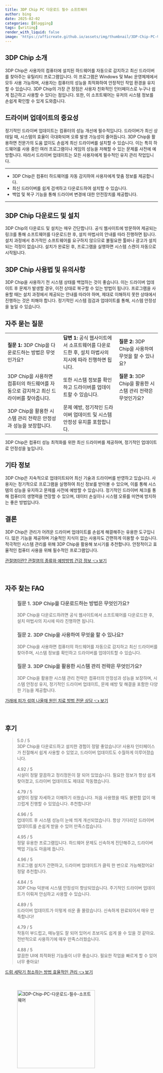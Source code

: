 ```yaml
---
title: 3DP Chip PC 다운로드 필수 소프트웨어
author: bing
date: 2025-02-02
categories: [Blogging]
tags: [writing]
render_with_liquid: false
image: 'https://afficreate.github.io/assets/img/thumbnail/3DP-Chip-PC-다운로드-필수-소프트웨어.webp'
---
```



<h2 id='3DP_chip_소개'>3DP Chip 소개</h2>

<p>3DP Chip은 사용자의 컴퓨터에 설치된 하드웨어를 자동으로 감지하고 최신 드라이버를 찾아주는 유틸리티 프로그램입니다. 이 프로그램은 Windows 및 Mac 운영체제에서 모두 사용 가능하며, 사용자는 컴퓨터의 성능을 최적화하여 안정적인 작업 환경을 유지할 수 있습니다. 3DP Chip의 가장 큰 장점은 사용자 친화적인 인터페이스로 누구나 쉽게 접근하고 사용할 수 있다는 점입니다. 또한, 이 소프트웨어는 유저의 시스템 정보를 손쉽게 확인할 수 있게 도와줍니다.</p>

<h2 id='드라이버_업데이트'>드라이버 업데이트의 중요성</h2>

<p>정기적인 드라이버 업데이트는 컴퓨터의 성능 개선에 필수적입니다. 드라이버가 최신 상태일 때, 시스템의 효율이 극대화되며 오류 발생 가능성이 줄어듭니다. 3DP Chip을 활용하면 전문가의 도움 없이도 손쉽게 최신 드라이버를 설치할 수 있습니다. 이는 특히 하드웨어를 사용 중인 여러 프로그램이나 게임의 성능을 저해할 수 있는 문제를 사전에 예방합니다. 따라서 드라이버 업데이트는 모든 사용자에게 필수적인 유지 관리 작업입니다.</p>

<hr />

<ul>
    <li>3DP Chip은 컴퓨터 하드웨어를 자동 감지하여 사용자에게 맞춤 정보를 제공합니다.</li>
    <li>최신 드라이버를 쉽게 검색하고 다운로드하여 설치할 수 있습니다.</li>
    <li>백업 및 복구 기능을 통해 드라이버 변경에 대한 안전장치를 제공합니다.</li>
</ul>

<hr />

<h2 id='다운로드_및_설치'>3DP Chip 다운로드 및 설치</h2>

<p>3DP Chip의 다운로드 및 설치는 매우 간단합니다. 공식 웹사이트에 방문하여 제공되는 링크를 통해 소프트웨어를 다운로드한 후, 설치 마법사의 안내를 따라 진행하면 됩니다. 설치 과정에서 추가적인 소프트웨어를 요구하지 않으므로 불필요한 툴바나 광고가 설치되는 걱정이 없습니다. 설치가 완료된 후, 프로그램을 실행하면 시스템 스캔이 자동으로 시작됩니다.</p>

<h2 id='사용법_및_유의사항'>3DP Chip 사용법 및 유의사항</h2>

<p>3DP Chip을 사용하기 전 시스템 상태를 백업하는 것이 좋습니다. 이는 드라이버 업데이트 후 문제가 발생할 경우, 이전 상태로 복구할 수 있는 방법이 됩니다. 프로그램을 사용할 때는 설치 과정에서 제공되는 안내를 따라야 하며, 제대로 이해하지 못한 상태에서 진행하는 것은 피해야 합니다. 정기적인 시스템 점검과 업데이트를 통해, 시스템 안정성을 높일 수 있습니다.</p>

<h2 id='자주_묻는_질문'>자주 묻는 질문</h2>

<table>
    <tr>
        <td><b>질문 1:</b> 3DP Chip을 다운로드하는 방법은 무엇인가요?</td>
        <td><b>답변 1:</b> 공식 웹사이트에서 소프트웨어를 다운로드한 후, 설치 마법사의 지시에 따라 진행하면 됩니다.</td>
        <td><b>질문 2:</b> 3DP Chip을 사용하여 무엇을 할 수 있나요?</td>
    </tr>
    <tr>
        <td>3DP Chip을 사용하면 컴퓨터의 하드웨어를 자동으로 감지하고 최신 드라이버를 찾아줍니다.</td>
        <td>또한 시스템 정보를 확인하고 드라이버를 업데이트할 수 있습니다.</td>
        <td><b>질문 3:</b> 3DP Chip을 활용한 시스템 관리 전략은 무엇인가요?</td>
    </tr>
    <tr>
        <td>3DP Chip을 활용한 시스템 관리 전략은 안정성과 성능을 보장합니다.</td>
        <td>문제 예방, 정기적인 드라이버 업데이트 및 시스템 안정성 유지를 포함합니다.</td>
        <td></td>
    </tr>
</table>

<p>3DP Chip은 컴퓨터 성능 최적화를 위한 최신 드라이버를 제공하며, 정기적인 업데이트로 안정성을 높입니다.</p>

<h2 id='기타_정보'>기타 정보</h2>

<p>3DP Chip은 지속적으로 업데이트되어 최신 기술과 드라이버를 반영하고 있습니다. 사용자는 정기적으로 프로그램을 실행하여 최신 정보를 받아볼 수 있으며, 이를 통해 시스템의 성능을 유지하고 문제를 사전에 예방할 수 있습니다. 정기적인 드라이버 체크를 통해 컴퓨터의 생명력을 연장할 수 있으며, 데이터 손실이나 시스템 오류를 미연에 방지하는 좋은 방법입니다.</p>

<h2 id='결론'>결론</h2>

<p>3DP Chip은 관리가 어려운 드라이버 업데이트를 손쉽게 해결해주는 유용한 도구입니다. 많은 기능을 제공하며 기술적인 지식이 없는 사용자도 간편하게 이용할 수 있습니다. 적극적인 시스템 관리를 위해 3DP Chip을 활용해 보시기를 추천합니다. 안정적이고 효율적인 컴퓨터 사용을 위해 필수적인 프로그램입니다.</p>


<p><a class="click-button" title="관절염이란? 관절염의 종류와 예방방법 건강 정보" href="https://afficreate.github.io/posts/%EA%B4%80%EC%A0%88%EC%97%BC%EC%9D%B4%EB%9E%80-%EA%B4%80%EC%A0%88%EC%97%BC%EC%9D%98-%EC%A2%85%EB%A5%98%EC%99%80-%EC%98%88%EB%B0%A9%EB%B0%A9%EB%B2%95-%EA%B1%B4%EA%B0%95-%EC%A0%95%EB%B3%B4/" rel="dofollow">관절염이란? 관절염의 종류와 예방방법 건강 정보 👈 보기</a></p><br>
<h2 id='자주_찾는_FAQ'>자주 찾는 FAQ</h2>
<div itemscope="" itemtype="https://schema.org/FAQPage"> <blockquote> <div itemscope="" itemprop="mainEntity" itemtype="https://schema.org/Question"> <h3 itemprop="name">질문 1. 3DP Chip을 다운로드하는 방법은 무엇인가요?</h3> <div itemscope="" itemprop="acceptedAnswer" itemtype="https://schema.org/Answer"> <span itemprop="text"> <p>3DP Chip을 다운로드하려면 공식 웹사이트에서 소프트웨어를 다운로드한 후, 설치 마법사의 지시에 따라 진행하면 됩니다.</p> </span> </div> </div> <div itemscope="" itemprop="mainEntity" itemtype="https://schema.org/Question"> <h3 itemprop="name">질문 2. 3DP Chip을 사용하여 무엇을 할 수 있나요?</h3> <div itemscope="" itemprop="acceptedAnswer" itemtype="https://schema.org/Answer"> <span itemprop="text"> <p>3DP Chip을 사용하면 컴퓨터의 하드웨어를 자동으로 감지하고 최신 드라이버를 찾아주며, 시스템 정보를 확인하고 드라이버를 업데이트할 수 있습니다.</p> </span> </div> </div> <div itemscope="" itemprop="mainEntity" itemtype="https://schema.org/Question"> <h3 itemprop="name">질문 3. 3DP Chip을 활용한 시스템 관리 전략은 무엇인가요?</h3> <div itemscope="" itemprop="acceptedAnswer" itemtype="https://schema.org/Answer"> <span itemprop="text"> <p>3DP Chip을 활용한 시스템 관리 전략은 컴퓨터의 안정성과 성능을 보장하며, 시스템 안정성 유지, 정기적인 드라이버 업데이트, 문제 예방 및 해결을 포함한 다양한 기능을 제공합니다.</p> </span> </div> </div> </blockquote> </div>
<p><a class="click-button" title="가래에 피가 섞여 나올때 원인 치료 방법 전문 상담" href="https://afficreate.github.io/posts/%EA%B0%80%EB%9E%98%EC%97%90-%ED%94%BC%EA%B0%80-%EC%84%9E%EC%97%AC-%EB%82%98%EC%98%AC%EB%95%8C-%EC%9B%90%EC%9D%B8-%EC%B9%98%EB%A3%8C-%EB%B0%A9%EB%B2%95-%EC%A0%84%EB%AC%B8-%EC%83%81%EB%8B%B4/" rel="dofollow">가래에 피가 섞여 나올때 원인 치료 방법 전문 상담 👈 보기</a></p><br>
<h2 id='후기'>후기</h2>
<div itemscope itemtype="https://schema.org/Product">
  <blockquote>
  <div itemprop="review" itemscope itemtype="https://schema.org/Review">
      <div itemprop="reviewRating" itemscope itemtype="https://schema.org/Rating"> <span itemprop="ratingValue">5.0</span> / <span itemprop="bestRating">5</span> </div>
      <span itemprop="reviewBody">3DP Chip을 다운로드하고 설치한 경험이 정말 좋았습니다! 사용자 인터페이스가 친절해서 쉽게 사용할 수 있었고, 드라이버 업데이트도 수월하게 이루어졌습니다.</span>
  </div>
  <br>
  <div itemprop="review" itemscope itemtype="https://schema.org/Review">
      <div itemprop="reviewRating" itemscope itemtype="https://schema.org/Rating"> <span itemprop="ratingValue">4.92</span> / <span itemprop="bestRating">5</span> </div>
      <span itemprop="reviewBody">시설이 정말 깔끔하고 정리정돈이 잘 되어 있었습니다. 필요한 정보가 항상 쉽게 찾아졌고, 드라이버 업데이트도 제대로 작동했습니다.</span>
  </div>
  <br>
  <div itemprop="review" itemscope itemtype="https://schema.org/Review">
      <div itemprop="reviewRating" itemscope itemtype="https://schema.org/Rating"> <span itemprop="ratingValue">4.79</span> / <span itemprop="bestRating">5</span> </div>
      <span itemprop="reviewBody">설명이 정말 자세하고 이해하기 쉬웠습니다. 처음 사용했을 때도 불편함 없이 매끄럽게 진행할 수 있었습니다. 추천합니다!</span>
  </div>
  <br>
  <div itemprop="review" itemscope itemtype="https://schema.org/Review">
      <div itemprop="reviewRating" itemscope itemtype="https://schema.org/Rating"> <span itemprop="ratingValue">4.96</span> / <span itemprop="bestRating">5</span> </div>
      <span itemprop="reviewBody">업데이트 후 시스템 성능이 눈에 띄게 개선되었습니다. 항상 기다리던 드라이버 업데이트를 손쉽게 받을 수 있어 만족스럽습니다.</span>
  </div>
  <br>
  <div itemprop="review" itemscope itemtype="https://schema.org/Review">
      <div itemprop="reviewRating" itemscope itemtype="https://schema.org/Rating"> <span itemprop="ratingValue">4.95</span> / <span itemprop="bestRating">5</span> </div>
      <span itemprop="reviewBody">정말 유용한 프로그램입니다. 하드웨어 문제도 신속하게 진단해주고, 드라이버 백업 기능도 마음에 듭니다.</span>
  </div>
  <br>
  <div itemprop="review" itemscope itemtype="https://schema.org/Review">
      <div itemprop="reviewRating" itemscope itemtype="https://schema.org/Rating"> <span itemprop="ratingValue">4.96</span> / <span itemprop="bestRating">5</span> </div>
      <span itemprop="reviewBody">프로그램 설치가 간편하고, 드라이버 업데이트가 클릭 한 번으로 가능해졌어요! 정말 추천합니다.</span>
  </div>
  <br>
  <div itemprop="review" itemscope itemtype="https://schema.org/Review">
      <div itemprop="reviewRating" itemscope itemtype="https://schema.org/Rating"> <span itemprop="ratingValue">4.84</span> / <span itemprop="bestRating">5</span> </div>
      <span itemprop="reviewBody">3DP Chip 덕분에 시스템 안정성이 향상되었습니다. 주기적인 드라이버 업데이트가 이뤄져 안심하고 사용할 수 있습니다.</span>
  </div>
  <br>
  <div itemprop="review" itemscope itemtype="https://schema.org/Review">
      <div itemprop="reviewRating" itemscope itemtype="https://schema.org/Rating"> <span itemprop="ratingValue">4.89</span> / <span itemprop="bestRating">5</span> </div>
      <span itemprop="reviewBody">드라이버 업데이트가 이렇게 쉬운 줄 몰랐습니다. 신속하게 완료되어서 매우 만족합니다!</span>
  </div>
  <br>
  <div itemprop="review" itemscope itemtype="https://schema.org/Review">
      <div itemprop="reviewRating" itemscope itemtype="https://schema.org/Rating"> <span itemprop="ratingValue">4.79</span> / <span itemprop="bestRating">5</span> </div>
      <span itemprop="reviewBody">작동이 부드럽고, 매뉴얼도 잘 되어 있어서 초보자도 쉽게 쓸 수 있을 것 같아요. 전반적으로 사용하기에 매우 만족스러웠습니다.</span>
  </div>
  <br>
  <div itemprop="review" itemscope itemtype="https://schema.org/Review">
      <div itemprop="reviewRating" itemscope itemtype="https://schema.org/Rating"> <span itemprop="ratingValue">4.88</span> / <span itemprop="bestRating">5</span> </div>
      <span itemprop="reviewBody">깔끔한 UI에 최적화된 기능들이 너무 좋습니다. 필요한 작업을 빠르게 할 수 있어 너무 좋아요!</span>
  </div>
  </blockquote>
</div>
<p><a class="click-button" title="드럼 세탁기 청소하는 방법 효율적인 관리" href="https://afficreate.github.io/posts/%EB%93%9C%EB%9F%BC-%EC%84%B8%ED%83%81%EA%B8%B0-%EC%B2%AD%EC%86%8C%ED%95%98%EB%8A%94-%EB%B0%A9%EB%B2%95-%ED%9A%A8%EC%9C%A8%EC%A0%81%EC%9D%B8-%EA%B4%80%EB%A6%AC/" rel="dofollow">드럼 세탁기 청소하는 방법 효율적인 관리 👈 보기</a></p><br>
<figure class="image"><img src="https://afficreate.github.io/assets/img/thumbnail/3DP-Chip-PC-다운로드-필수-소프트웨어.webp" alt="3DP-Chip-PC-다운로드-필수-소프트웨어" width="256" height="256"></figure>